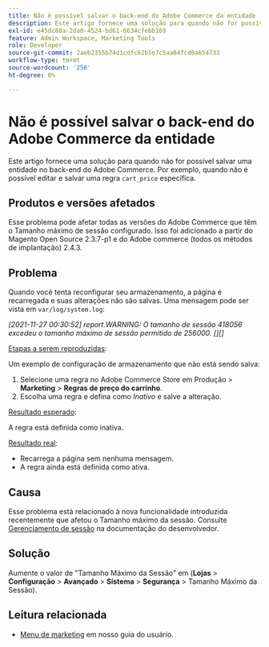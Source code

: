 ```yaml
---
title: Não é possível salvar o back-end do Adobe Commerce da entidade
description: Este artigo fornece uma solução para quando não for possível salvar uma entidade no back-end do Adobe Commerce. Por exemplo, quando não é possível editar e salvar uma regra específica de "cart_price".
exl-id: e45dc88a-2da0-4524-bd61-6634cfebb169
feature: Admin Workspace, Marketing Tools
role: Developer
source-git-commit: 2aeb2355b74d1cdfc62b5e7c5aa04fcd0a654733
workflow-type: tm+mt
source-wordcount: '256'
ht-degree: 0%

---
```


# Não é possível salvar o back-end do Adobe Commerce da entidade

Este artigo fornece uma solução para quando não for possível salvar uma entidade no back-end do Adobe Commerce. Por exemplo, quando não é possível editar e salvar uma regra `cart_price` específica.

## Produtos e versões afetados

Esse problema pode afetar todas as versões do Adobe Commerce que têm o Tamanho máximo de sessão configurado. Isso foi adicionado a partir do Magento Open Source 2.3.7-p1 e do Adobe commerce (todos os métodos de implantação) 2.4.3.


## Problema

Quando você tenta reconfigurar seu armazenamento, a página é recarregada e suas alterações não são salvas. Uma mensagem pode ser vista em `var/log/system.log`:

*[2021-11-27 00:30:52] report.WARNING: O tamanho de sessão 418056 excedeu o tamanho máximo de sessão permitido de 256000. [][]*

<u>Etapas a serem reproduzidas</u>:

Um exemplo de configuração de armazenamento que não está sendo salva:

1. Selecione uma regra no Adobe Commerce Store em Produção > **Marketing** > **Regras de preço do carrinho**.
1. Escolha uma regra e defina como *Inativo* e salve a alteração.

<u>Resultado esperado</u>:

A regra está definida como inativa.

<u>Resultado real</u>:

* Recarrega a página sem nenhuma mensagem.
* A regra ainda está definida como ativa.

## Causa

Esse problema está relacionado à nova funcionalidade introduzida recentemente que afetou o Tamanho máximo da sessão. Consulte [Gerenciamento de sessão](https://experienceleague.adobe.com/pt-br/docs/commerce-admin/systems/security/security-session-management) na documentação do desenvolvedor.

## Solução

Aumente o valor de &quot;Tamanho Máximo da Sessão&quot; em (**Lojas** > **Configuração** > **Avançado** > **Sistema** > **Segurança** > Tamanho Máximo da Sessão).

## Leitura relacionada

* [Menu de marketing](https://experienceleague.adobe.com/pt-br/docs/commerce-admin/marketing/marketing-menu) em nosso guia do usuário.

